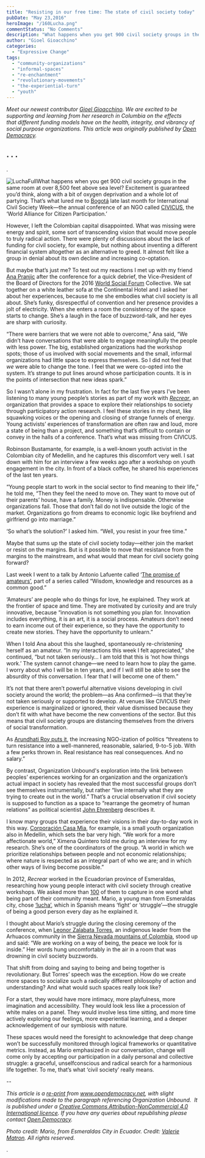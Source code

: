 ```yaml
---
title: "Resisting in our free time: The state of civil society today"
pubDate: "May 23,2016"
heroImage: "/160Lucha.png"
commentStatus: "No Comments"
description: "What happens when you get 900 civil society groups in the same room at over 8,500 feet above sea level? Excitement is guaranteed you’d think, along with a bit of oxygen deprivation and a whole lot of partying. That’s what lured me to Bogotá late last month for International Civil Society Week—the annual conference of an NGO called CIVICUS, the ‘World Alliance for Citizen Participation.’"
author: "Gioel Gioacchino"
categories: 
  - "Expressive Change"
tags: 
  - "community-organizations"
  - "informal-spaces"
  - "re-enchantment"
  - "revolutionary-movements"
  - "the-experiential-turn"
  - "youth"
---
```


_Meet our newest contributor [Gioel Gioacchino](https://organizationunbound.org/gioel-gioacchino/). We are excited to be supporting and learning from her research in Columbia on the effects that different funding models have on the health, integrity, and vibrancy of social purpose organizations. _This article was originally published by _[Open Democracy](http://www.opendemocracy.net)_.__ 

## . . .

.

![LuchaFull](https://organizationunbound.org/wp-content/uploads/2016/05/LuchaFull-300x200.png "Mario, from Esmeraldas City in Ecuador. Credit: Valerie Matron. All rights reserved.")What happens when you get 900 civil society groups in the same room at over 8,500 feet above sea level? Excitement is guaranteed you’d think, along with a bit of oxygen deprivation and a whole lot of partying. That’s what lured me to [Bogotá](https://en.wikipedia.org/wiki/Bogot%C3%A1) late last month for International Civil Society Week—the annual conference of an NGO called [CIVICUS](http://www.civicus.org/), the ‘World Alliance for Citizen Participation.’

However, I left the Colombian capital disappointed. What was missing were energy and spirit, some sort of transcending vision that would move people to truly radical action. There were plenty of discussions about the lack of funding for civil society, for example, but nothing about inventing a different financial system altogether as an alternative to greed. It almost felt like a group in denial about its own decline and increasing co-optation.

But maybe that’s just me? To test out my reactions I met up with my friend [Ana Pranjic](https://www.linkedin.com/in/ana-pranjic-40863886) after the conference for a quick debrief, the Vice-President of the Board of Directors for the 2016 [World Social Forum](https://fsm2016.org/) Collective. We sat together on a white leather sofa at the Continental Hotel and I asked her about her experiences, because to me she embodies what civil society is all about. She’s funky, disrespectful of convention and her presence provides a jolt of electricity. When she enters a room the consistency of the space starts to change. She’s a laugh in the face of buzzword-talk, and her eyes are sharp with curiosity.

“There were barriers that we were not able to overcome,” Ana said, “We didn’t have conversations that were able to engage meaningfully the people with less power. The big, established organizations had the workshop spots; those of us involved with social movements and the small, informal organizations had little space to express themselves. So I did not feel that _we_ were able to change the tone. I feel that we were co-opted into the system. It’s strange to put lines around whose participation counts. It is in the points of intersection that new ideas spark.”

So I wasn’t alone in my frustration. In fact for the last five years I’ve been listening to many young people’s stories as part of my work with _[Recrear](http://recrearinternational.org/)_, an organization that provides a space to explore their relationships to society through participatory action research. I feel these stories in my chest, like squawking voices or the opening and closing of strange funnels of energy. Young activists’ experiences of transformation are often raw and loud, more a state of being than a project, and something that’s difficult to contain or convey in the halls of a conference. That’s what was missing from CIVICUS.

Robinson Bustamante, for example, is a well-known youth activist in the Colombian city of Medellin, and he captures this discomfort very well. I sat down with him for an interview a few weeks ago after a workshop on youth engagement in the city. In front of a black coffee, he shared his experiences of the last ten years.

“Young people start to work in the social sector to find meaning to their life,” he told me, “Then they feel the need to move on. They want to move out of their parents’ house, have a family. Money is indispensable. Otherwise organizations fail. Those that don’t fail do not live outside the logic of the market. Organizations go from dreams to economic logic like boyfriend and girlfriend go into marriage.”

‘So what’s the solution?’ I asked him. “Well, you resist in your free time.”

Maybe that sums up the state of civil society today—either join the market or resist on the margins. But is it possible to move that resistance from the margins to the mainstream, and what would that mean for civil society going forward?

Last week I went to a talk by Antonio Lafuente called ‘[The promise of amateurs’](http://www.parqueexplora.org/visitenos/noticias/la-promesa-del-amateur-los-aficionados-y-el-conocimiento-como-bien-comun/), part of a series called “Wisdom, knowledge and resources as a common good.”

‘Amateurs’ are people who do things for love, he explained. They work at the frontier of space and time. They are motivated by curiosity and are truly innovative, because “innovation is not something you plan for. Innovation includes everything, it is an art, it is a social process. Amateurs don’t need to earn income out of their experience, so they have the opportunity to create new stories. They have the opportunity to unlearn.”

When I told Ana about this she laughed, spontaneously re-christening herself as an amateur. “In my interactions this week I felt appreciated,” she continued, “but not taken seriously… I am told that this is ‘not how things work.’ The system cannot change—we need to learn how to play the game. I worry about who I will be in ten years, and if I will still be able to see the absurdity of this conversation. I fear that I will become one of them.”

It’s not that there aren’t powerful alternative visions developing in civil society around the world; the problem—as Ana confirmed—is that they’re not taken seriously or supported to develop. At venues like CIVICUS their experience is marginalized or ignored, their value dismissed because they don’t fit with what have become the new conventions of the sector. But this means that civil society groups are distancing themselves from the drivers of social transformation.

As [Arundhati Roy puts it](http://massalijn.nl/new/the-ngo-ization-of-resistance/), the increasing NGO-ization of politics “threatens to turn resistance into a well-mannered, reasonable, salaried, 9-to-5 job. With a few perks thrown in. Real resistance has real consequences. And no salary.”

By contrast, Organization Unbound's exploration into the link between peoples’ experiences working for an organization and the organization’s actual impact in society has revealed that the most successful groups don’t see themselves instrumentally, but rather “live internally what they are trying to create out in the world.” That’s a crucial observation if civil society is supposed to function as a space to “rearrange the geometry of human relations” as political scientist [John Ehrenberg](https://books.google.com.co/books?hl=es&lr=&id=R-doAgAAQBAJ&oi=fnd&pg=PP1&dq=Civil+Society+Handbook++Ehrenberg&ots=Ua6X7ZMaFo&sig=IFEFLtR9gRdoI3GIHnj_eauORT4#v=onepage&q=Civil%20Society%20Handbook%20%20Ehrenberg&f=false) describes it.

I know many groups that experience their visions in their day-to-day work in this way. [Corporación Casa Mia](https://www.facebook.com/Corp.CasaMia/), for example, is a small youth organization also in Medellin, which sets the bar very high. “We work for a more affectionate world,” Ximena Quintero told me during an interview for my research. She’s one of the coordinators of the group. “A world in which we prioritize relationships between people and not economic relationships; where nature is respected as an integral part of who we are; and in which other ways of living become possible.”

In 2012, _Recrear_ worked in the Ecuadorian province of Esmeraldas, researching how young people interact with civil society through creative workshops. We asked more than [100](https://issuu.com/recrearpress/docs/100voices4) of them to capture in one word what being part of their community meant. Mario, a young man from Esmeraldas city, chose [‘lucha’](https://recrearmagnify.org/2012/01/17/lucha-de-voces/), which in Spanish means ‘fight’ or ‘struggle’—the struggle of being a good person every day as he explained it.

I thought about Mario’s struggle during the closing ceremony of the conference, when [Leonor Zalabata Torres](http://cfcecartagena2011.wix.com/exposicioncolombiana#!leonor-zalabata-torres/c2hp), an indigenous leader from the Arhuacos community in the [Sierra Nevada mountains of Colombia](https://en.wikipedia.org/wiki/Sierra_Nevada_de_Santa_Marta), stood up and said: “We are working on a way of being, the peace we look for is inside.” Her words hung uncomfortably in the air in a room that was drowning in civil society buzzwords.

That shift from doing and saying to being and being together is revolutionary. But Torres’ speech was the exception. How do we create more spaces to socialize such a radically different philosophy of action and understanding? And what would such spaces really look like?

For a start, they would have more intimacy, more playfulness, more imagination and accessibility. They would look less like a procession of white males on a panel. They would involve less time sitting, and more time actively exploring our feelings, more experiential learning, and a deeper acknowledgement of our symbiosis with nature.

These spaces would need the foresight to acknowledge that deep change won’t be successfully monitored through logical frameworks or quantitative metrics. Instead, as Mario emphasized in our conversation, change will come only by accepting our participation in a daily personal and collective struggle: a graceful, unselfconscious and radical search for a harmonious life together. To me, that’s what ‘civil society’ really means.

\--

_This article is a [re-print](https://opendemocracy.net/transformation/gioel-gioacchino/resisting-in-our-free-time-state-of-civil-society-today#) from www.opendemocracy.net, with slight modifications made to the paragraph referencing Organization Unbound.  It is published under a [Creative Commons Attribution-NonCommercial 4.0 International licence](http://creativecommons.org/licenses/by-nc/4.0/). If you have any queries about republishing please contact [Open Democracy](http://www.opendemocracy.net/contact)._ 

_Photo credit: Mario, from Esmeraldas City in Ecuador. Credit: [Valerie Matron](https://recrearmagnify.org/2012/01/17/lucha-de-voces/). All rights reserved._

.
